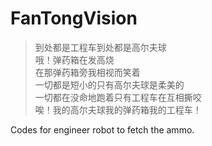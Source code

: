 # FanTongVision

> 到处都是工程车到处都是高尔夫球  
哦！弹药箱在发高烧  
在那弹药箱旁我相视而笑着  
一切都是短小的只有高尔夫球是柔美的  
一切都在没命地跑着只有工程车在互相撕咬  
唉！我的高尔夫球我的弹药箱我的工程车！

Codes for engineer robot to fetch the ammo.

